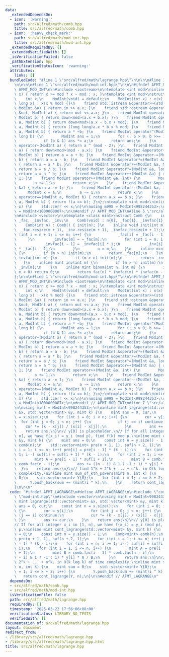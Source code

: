 ```yaml
---
data:
  _extendedDependsOn:
  - icon: ':warning:'
    path: src/alfred/math/comb.hpp
    title: src/alfred/math/comb.hpp
  - icon: ':heavy_check_mark:'
    path: src/alfred/math/mod-int.hpp
    title: src/alfred/math/mod-int.hpp
  _extendedRequiredBy: []
  _extendedVerifiedWith: []
  _isVerificationFailed: false
  _pathExtension: hpp
  _verificationStatusIcon: ':warning:'
  attributes:
    links: []
  bundledCode: "#line 1 \"src/alfred/math/lagrange.hpp\"\n\n\n\n#line 1 \"src/alfred/math/comb.hpp\"\
    \n\n\n\n#line 1 \"src/alfred/math/mod-int.hpp\"\n\n\n#ifndef AFMT_MOD_INT\n#define\
    \ AFMT_MOD_INT\n\n#include <iostream>\n\ntemplate <int mod>\ninline int down(int\
    \ x) { return x >= mod ? x - mod : x; }\ntemplate <int mod>\nstruct ModInt {\n\
    \    int x;\n    ModInt(void) = default;\n    ModInt(int x) : x(x) {}\n    ModInt(long\
    \ long x) : x(x % mod) {}\n    friend std::istream &operator>>(std::istream &in,\
    \ ModInt &a) { return in >> a.x; }\n    friend std::ostream &operator<<(std::ostream\
    \ &out, ModInt a) { return out << a.x; }\n    friend ModInt operator+(ModInt a,\
    \ ModInt b) { return down<mod>(a.x + b.x); }\n    friend ModInt operator-(ModInt\
    \ a, ModInt b) { return down<mod>(a.x - b.x + mod); }\n    friend ModInt operator*(ModInt\
    \ a, ModInt b) { return (long long)a.x * b.x % mod; }\n    friend ModInt operator/(ModInt\
    \ a, ModInt b) { return a * ~b; }\n    friend ModInt operator^(ModInt a, long\
    \ long b) {\n        ModInt ans = 1;\n        for (; b > 0; b >>= 1, a *= a)\n\
    \            if (b & 1) ans *= a;\n        return ans;\n    }\n    friend ModInt\
    \ operator~(ModInt a) { return a ^ (mod - 2); }\n    friend ModInt operator-(ModInt\
    \ a) { return down<mod>(mod - a.x); }\n    friend ModInt &operator+=(ModInt &a,\
    \ ModInt b) { return a = a + b; }\n    friend ModInt &operator-=(ModInt &a, ModInt\
    \ b) { return a = a - b; }\n    friend ModInt &operator*=(ModInt &a, ModInt b)\
    \ { return a = a * b; }\n    friend ModInt &operator/=(ModInt &a, ModInt b) {\
    \ return a = a / b; }\n    friend ModInt &operator^=(ModInt &a, long long b) {\
    \ return a = a ^ b; }\n    friend ModInt &operator++(ModInt &a) { return a +=\
    \ 1; }\n    friend ModInt operator++(ModInt &a, int) {\n        ModInt x = a;\n\
    \        a += 1;\n        return x;\n    }\n    friend ModInt &operator--(ModInt\
    \ &a) { return a -= 1; }\n    friend ModInt operator--(ModInt &a, int) {\n   \
    \     ModInt x = a;\n        a -= 1;\n        return x;\n    }\n    friend bool\
    \ operator==(ModInt a, ModInt b) { return a.x == b.x; }\n    friend bool operator!=(ModInt\
    \ a, ModInt b) { return !(a == b); }\n};\ntemplate <int mod>\ninline void __print(ModInt<mod>\
    \ x) {\n    std::cerr << x;\n}\n\nusing m998 = ModInt<998244353>;\nusing m107\
    \ = ModInt<1000000007>;\n\n#endif // AFMT_MOD_INT\n#line 5 \"src/alfred/math/comb.hpp\"\
    \n#include <vector>\n\ntemplate <class mint>\nstruct Comb {\n    int n;\n    std::vector<mint>\
    \ _fac, _invfac, _inv;\n    Comb(void) : n{0}, _fac{1}, _invfac{1}, _inv{0} {}\n\
    \    Comb(int n) : Comb() { init(n); }\n    inline void init(int m) {\n      \
    \  _fac.resize(m + 1), _inv.resize(m + 1), _invfac.resize(m + 1);\n        for\
    \ (int i = n + 1; i <= m; i++) {\n            _fac[i] = _fac[i - 1] * i;\n   \
    \     }\n        _invfac[m] = ~_fac[m];\n        for (int i = m; i > n; i--) {\n\
    \            _invfac[i - 1] = _invfac[i] * i;\n            _inv[i] = _invfac[i]\
    \ * _fac[i - 1];\n        }\n        n = m;\n    }\n    inline mint fac(int m)\
    \ {\n        if (m > n) init(m);\n        return _fac[m];\n    }\n    inline mint\
    \ invfac(int m) {\n        if (m > n) init(m);\n        return _invfac[m];\n \
    \   }\n    inline mint inv(int m) {\n        if (m > n) init(m);\n        return\
    \ _inv[m];\n    }\n    inline mint binom(int n, int m) {\n        if (n < m ||\
    \ m < 0) return 0;\n        return fac(n) * invfac(m) * invfac(n - m);\n    }\n\
    };\n\n\n#line 1 \"src/alfred/math/mod-int.hpp\"\n\n\n#ifndef AFMT_MOD_INT\n#define\
    \ AFMT_MOD_INT\n\n#include <iostream>\n\ntemplate <int mod>\ninline int down(int\
    \ x) { return x >= mod ? x - mod : x; }\ntemplate <int mod>\nstruct ModInt {\n\
    \    int x;\n    ModInt(void) = default;\n    ModInt(int x) : x(x) {}\n    ModInt(long\
    \ long x) : x(x % mod) {}\n    friend std::istream &operator>>(std::istream &in,\
    \ ModInt &a) { return in >> a.x; }\n    friend std::ostream &operator<<(std::ostream\
    \ &out, ModInt a) { return out << a.x; }\n    friend ModInt operator+(ModInt a,\
    \ ModInt b) { return down<mod>(a.x + b.x); }\n    friend ModInt operator-(ModInt\
    \ a, ModInt b) { return down<mod>(a.x - b.x + mod); }\n    friend ModInt operator*(ModInt\
    \ a, ModInt b) { return (long long)a.x * b.x % mod; }\n    friend ModInt operator/(ModInt\
    \ a, ModInt b) { return a * ~b; }\n    friend ModInt operator^(ModInt a, long\
    \ long b) {\n        ModInt ans = 1;\n        for (; b > 0; b >>= 1, a *= a)\n\
    \            if (b & 1) ans *= a;\n        return ans;\n    }\n    friend ModInt\
    \ operator~(ModInt a) { return a ^ (mod - 2); }\n    friend ModInt operator-(ModInt\
    \ a) { return down<mod>(mod - a.x); }\n    friend ModInt &operator+=(ModInt &a,\
    \ ModInt b) { return a = a + b; }\n    friend ModInt &operator-=(ModInt &a, ModInt\
    \ b) { return a = a - b; }\n    friend ModInt &operator*=(ModInt &a, ModInt b)\
    \ { return a = a * b; }\n    friend ModInt &operator/=(ModInt &a, ModInt b) {\
    \ return a = a / b; }\n    friend ModInt &operator^=(ModInt &a, long long b) {\
    \ return a = a ^ b; }\n    friend ModInt &operator++(ModInt &a) { return a +=\
    \ 1; }\n    friend ModInt operator++(ModInt &a, int) {\n        ModInt x = a;\n\
    \        a += 1;\n        return x;\n    }\n    friend ModInt &operator--(ModInt\
    \ &a) { return a -= 1; }\n    friend ModInt operator--(ModInt &a, int) {\n   \
    \     ModInt x = a;\n        a -= 1;\n        return x;\n    }\n    friend bool\
    \ operator==(ModInt a, ModInt b) { return a.x == b.x; }\n    friend bool operator!=(ModInt\
    \ a, ModInt b) { return !(a == b); }\n};\ntemplate <int mod>\ninline void __print(ModInt<mod>\
    \ x) {\n    std::cerr << x;\n}\n\nusing m998 = ModInt<998244353>;\nusing m107\
    \ = ModInt<1000000007>;\n\n#endif // AFMT_MOD_INT\n#line 7 \"src/alfred/math/lagrange.hpp\"\
    \n\nusing mint = ModInt<998244353>;\n\ninline mint lagrange(std::vector<mint>\
    \ &x, std::vector<mint> &y, mint k) {\n    mint ans = 0, cur;\n    const int n\
    \ = x.size();\n    for (int i = 0; i < n; i++) {\n        cur = y[i];\n      \
    \  for (int j = 0; j < n; j++) {\n            if (j == i) continue;\n        \
    \    cur *= (k - x[j]) / (x[i] - x[j]);\n        }\n        ans += cur;\n    }\n\
    \    return ans;\n}\n// y[0] is placeholder.\n// If for all integer x_i in [1,\
    \ n], we have f(x_i) = y_i (mod p), find f(k) mod p.\ninline mint cont_lagrange(std::vector<mint>\
    \ &y, mint k) {\n    mint ans = 0;\n    const int n = y.size() - 1;\n    Comb<mint>\
    \ comb(n);\n    std::vector<mint> pre(n + 1, 1), suf(n + 2, 1);\n    for (int\
    \ i = 1; i <= n; i++) pre[i] = pre[i - 1] * (k - i);\n    for (int i = n; i >=\
    \ 1; i--) suf[i] = suf[i + 1] * (k - i);\n    for (int i = 1; i <= n; i++) {\n\
    \        mint A = pre[i - 1] * suf[i + 1];\n        mint B = comb.fac(i - 1) *\
    \ comb.fac(n - i);\n        ans += ((n - i) & 1 ? -1 : 1) * y[i] * A / B;\n  \
    \  }\n    return ans;\n}\n// find 1^k + 2^k + ... + n^k. in O(k log k) of time\
    \ complexity.\ninline mint sum_of_kth_powers(mint n, int k) {\n    mint sum =\
    \ 0;\n    std::vector<mint> Y{0};\n    for (int i = 1; i <= k + 2; i++) {\n  \
    \      Y.push_back(sum += (mint)i ^ k);\n    }\n    return cont_lagrange(Y, n);\n\
    }\n\n\n"
  code: "#ifndef AFMT_LAGRANGE\n#define AFMT_LAGRANGE\n\n#include \"comb.hpp\"\n#include\
    \ \"mod-int.hpp\"\n#include <vector>\n\nusing mint = ModInt<998244353>;\n\ninline\
    \ mint lagrange(std::vector<mint> &x, std::vector<mint> &y, mint k) {\n    mint\
    \ ans = 0, cur;\n    const int n = x.size();\n    for (int i = 0; i < n; i++)\
    \ {\n        cur = y[i];\n        for (int j = 0; j < n; j++) {\n            if\
    \ (j == i) continue;\n            cur *= (k - x[j]) / (x[i] - x[j]);\n       \
    \ }\n        ans += cur;\n    }\n    return ans;\n}\n// y[0] is placeholder.\n\
    // If for all integer x_i in [1, n], we have f(x_i) = y_i (mod p), find f(k) mod\
    \ p.\ninline mint cont_lagrange(std::vector<mint> &y, mint k) {\n    mint ans\
    \ = 0;\n    const int n = y.size() - 1;\n    Comb<mint> comb(n);\n    std::vector<mint>\
    \ pre(n + 1, 1), suf(n + 2, 1);\n    for (int i = 1; i <= n; i++) pre[i] = pre[i\
    \ - 1] * (k - i);\n    for (int i = n; i >= 1; i--) suf[i] = suf[i + 1] * (k -\
    \ i);\n    for (int i = 1; i <= n; i++) {\n        mint A = pre[i - 1] * suf[i\
    \ + 1];\n        mint B = comb.fac(i - 1) * comb.fac(n - i);\n        ans += ((n\
    \ - i) & 1 ? -1 : 1) * y[i] * A / B;\n    }\n    return ans;\n}\n// find 1^k +\
    \ 2^k + ... + n^k. in O(k log k) of time complexity.\ninline mint sum_of_kth_powers(mint\
    \ n, int k) {\n    mint sum = 0;\n    std::vector<mint> Y{0};\n    for (int i\
    \ = 1; i <= k + 2; i++) {\n        Y.push_back(sum += (mint)i ^ k);\n    }\n \
    \   return cont_lagrange(Y, n);\n}\n\n#endif // AFMT_LAGRANGE\n"
  dependsOn:
  - src/alfred/math/comb.hpp
  - src/alfred/math/mod-int.hpp
  isVerificationFile: false
  path: src/alfred/math/lagrange.hpp
  requiredBy: []
  timestamp: '2025-03-22 17:56:06+08:00'
  verificationStatus: LIBRARY_NO_TESTS
  verifiedWith: []
documentation_of: src/alfred/math/lagrange.hpp
layout: document
redirect_from:
- /library/src/alfred/math/lagrange.hpp
- /library/src/alfred/math/lagrange.hpp.html
title: src/alfred/math/lagrange.hpp
---
```

